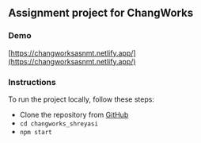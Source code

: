 
## Assignment project for ChangWorks

### Demo
[https://changworksasnmt.netlify.app/](https://changworksasnmt.netlify.app/)

### Instructions
To run the project locally, follow these steps:
- Clone the repository from [GitHub](https://github.com/error404-sp/changworks_shreyasi.git)
- `cd changworks_shreyasi`
- `npm start`
